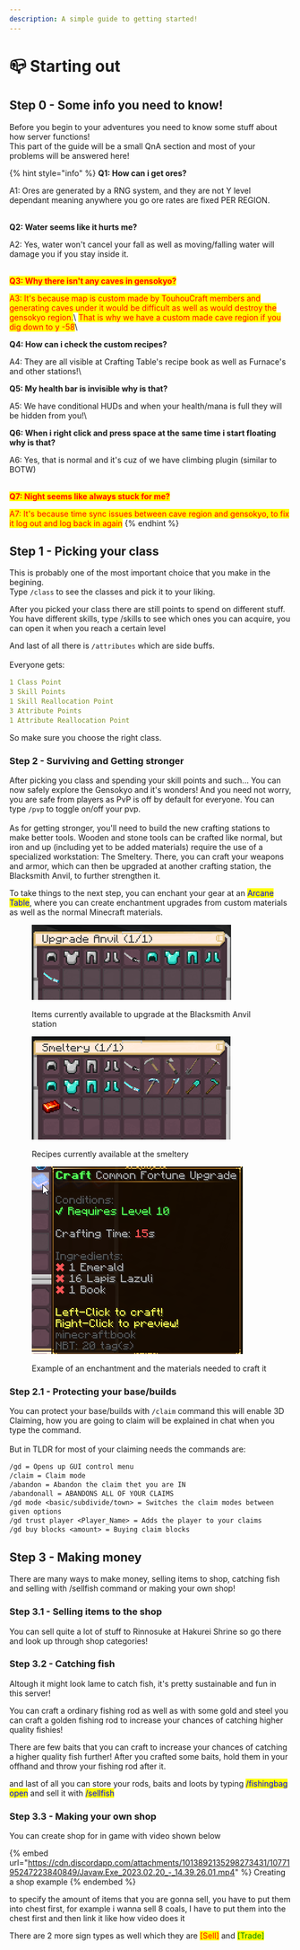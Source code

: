 ```yaml
---
description: A simple guide to getting started!
---
```


# 📪 Starting out

## Step 0 - Some info you need to know!

Before you begin to your adventures you need to know some stuff about how server functions!\
This part of the guide will be a small QnA section and most of your problems will be answered here!

{% hint style="info" %}
**Q1: How can i get ores?**

A1: Ores are generated by a RNG system, and they are not Y level dependant meaning anywhere you go ore rates are fixed PER REGION.

\
**Q2: Water seems like it hurts me?**

A2: Yes, water won't cancel your fall as well as moving/falling water will damage you if you stay inside it.

\
<mark style="color:red;">**Q3: Why there isn't any caves in gensokyo?**</mark>

<mark style="color:red;">A3: It's because map is custom made by TouhouCraft members and generating caves under it would be difficult as well as would destroy the gensokyo region.</mark>\ <mark style="color:red;">That is why we have a custom made cave region if you dig down to y -58</mark>\\

**Q4: How can i check the custom recipes?**

A4: They are all visible at Crafting Table's recipe book as well as Furnace's and other stations!\\

**Q5: My health bar is invisible why is that?**

A5: We have conditional HUDs and when your health/mana is full they will be hidden from you!\\

**Q6: When i right click and press space at the same time i start floating why is that?**

A6: Yes, that is normal and it's cuz of we have climbing plugin (similar to BOTW)

\
<mark style="color:red;">**Q7: Night seems like always stuck for me?**</mark>

<mark style="color:red;">A7: It's because time sync issues between cave region and gensokyo, to fix it log out and log back in again</mark>
{% endhint %}

## Step 1 - Picking your class

This is probably one of the most important choice that you make in the begining.\
Type `/class` to see the classes and pick it to your liking.

After you picked your class there are still points to spend on different stuff.\
You have different skills, type /skills to see which ones you can acquire, you can open it when you reach a certain level

And last of all there is `/attributes` which are side buffs.\
\
Everyone gets:

```yaml
1 Class Point
3 Skill Points
1 Skill Reallocation Point
3 Attribute Points
1 Attribute Reallocation Point
```

So make sure you choose the right class.

### Step 2 - Surviving and Getting stronger

After picking you class and spending your skill points and such... You can now safely explore the Gensokyo and it's wonders! And you need not worry, you are safe from players as PvP is off by default for everyone. You can type `/pvp` to toggle on/off your pvp.\
\
As for getting stronger, you'll need to build the new crafting stations to make better tools. Wooden and stone tools can be crafted like normal, but iron and up (including yet to be added materials) require the use of a specialized workstation: The Smeltery. There, you can craft your weapons and armor, which can then be upgraded at another crafting station, the Blacksmith Anvil, to further strengthen it.

To take things to the next step, you can enchant your gear at an <mark style="color:blue;">Arcane Table</mark>, where you can create enchantment upgrades from custom materials as well as the normal Minecraft materials.

<div>

<figure><img src="../.gitbook/assets/anvil.png" alt=""><figcaption><p>Items currently available to upgrade at the Blacksmith Anvil station</p></figcaption></figure>

 

<figure><img src="../.gitbook/assets/smeltery.png" alt=""><figcaption><p>Recipes currently available at the smeltery</p></figcaption></figure>

</div>

<figure><img src="../.gitbook/assets/enchant.png" alt=""><figcaption><p>Example of an enchantment and the materials needed to craft it</p></figcaption></figure>

### Step 2.1 - Protecting your base/builds

You can protect your base/builds with `/claim` command this will enable 3D Claiming, how you are going to claim will be explained in chat when you type the command.\
\
But in TLDR for most of your claiming needs the commands are:

```
/gd = Opens up GUI control menu
/claim = Claim mode
/abandon = Abandon the claim thet you are IN
/abandonall = ABANDONS ALL OF YOUR CLAIMS
/gd mode <basic/subdivide/town> = Switches the claim modes between given options
/gd trust player <Player_Name> = Adds the player to your claims
/gd buy blocks <amount> = Buying claim blocks
```

## Step 3 - Making money

There are many ways to make money, selling items to shop, catching fish and selling with /sellfish command or making your own shop!

### Step 3.1 - Selling items to the shop

You can sell quite a lot of stuff to Rinnosuke at Hakurei Shrine so go there and look up through shop categories!

### Step 3.2 - Catching fish

Altough it might look lame to catch fish, it's pretty sustainable and fun in this server!

You can craft a ordinary fishing rod as well as with some gold and steel you can craft a golden fishing rod to increase your chances of catching higher quality fishies!

There are few baits that you can craft to increase your chances of catching a higher quality fish further! After you crafted some baits, hold them in your offhand and throw your fishing rod after it.

and last of all you can store your rods, baits and loots by typing <mark style="color:blue;">/fishingbag open</mark> and sell it with <mark style="color:blue;">/sellfish</mark>

### Step 3.3 - Making your own shop

You can create shop for in game with video shown below

{% embed url="https://cdn.discordapp.com/attachments/1013892135298273431/1077195247223840849/Javaw.Exe_2023.02.20_-_14.39.26.01.mp4" %}
Creating a shop example
{% endembed %}

to specify the amount of items that you are gonna sell, you have to put them into chest first, for example i wanna sell 8 coals, I have to put them into the chest first and then link it like how video does it

There are 2 more sign types as well which they are <mark style="color:red;">\[Sell]</mark> and <mark style="color:green;">\[Trade]</mark>
